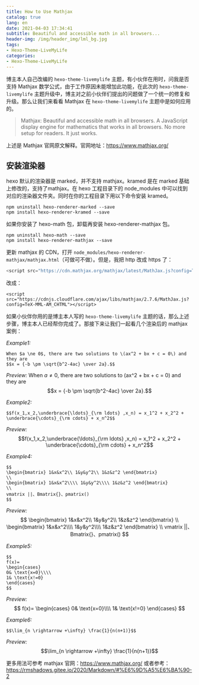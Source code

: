 ```yaml
---
title: How to Use Mathjax
catalog: true
lang: en
date: 2021-04-03 17:34:41
subtitle: Beautiful and accessible math in all browsers...
header-img: /img/header_img/lml_bg.jpg
tags:
- Hexo-Theme-LiveMyLife
categories:
- Hexo-Theme-LiveMyLife
---
```


博主本人自己改编的 `hexo-theme-livemylife` 主题，有小伙伴在用时，问我是否支持 Mathjax 数学公式，由于工作原因未能增加此功能，在此次的 `hexo-theme-livemylife` 主题升级中，博主对之前小伙伴们提出的问题做了一个统一的修复和升级。那么让我们来看看 Mathjax 在 `hexo-theme-livemylife` 主题中是如何应用的。

> Mathjax: Beautiful and accessible math in all browsers. 
> A JavaScript display engine for mathematics that works in all browsers.
No more setup for readers. It just works.

上述是 Mathjax 官网原文解释。官网地址：https://www.mathjax.org/

## 安装渲染器
hexo 默认的渲染器是 marked，并不支持 mathjax。kramed 是在 marked 基础上修改的，支持了mathjax。在 hexo 工程目录下的 node_modules 中可以找到对应的渲染器文件夹。同时在你的工程目录下用以下命令安装 kramed。
```npm
npm uninstall hexo-renderer-marked --save
npm install hexo-renderer-kramed --save
``` 

如果你安装了 hexo-math 包，卸载再安装 hexo-renderer-mathjax 包。
```npm
npm uninstall hexo-math --save
npm install hexo-renderer-mathjax --save
```

更新 mathjax 的 CDN，打开 `node_modules/hexo-renderer-mathjax/mathjax.html`（可做可不做）。但是，我把 http 改成 https 了：
```js
<script src="https://cdn.mathjax.org/mathjax/latest/MathJax.js?config=TeX-AMS-MML_HTMLorMML"></script>
```

改成：
```
<script src="https://cdnjs.cloudflare.com/ajax/libs/mathjax/2.7.6/MathJax.js?config=TeX-MML-AM_CHTML"></script>
```

如果小伙伴你用的是博主本人写的 `hexo-theme-livemylife` 主题的话，那么上述步骤，博主本人已经帮你完成了。那接下来让我们一起看几个渲染后的 mathjax 案例：

*Example1:*
```
When $a \ne 0$, there are two solutions to \(ax^2 + bx + c = 0\) and they are
$$x = {-b \pm \sqrt{b^2-4ac} \over 2a}.$$
```
*Preview:*
When $a \ne 0$, there are two solutions to \(ax^2 + bx + c = 0\) and they are
$$x = {-b \pm \sqrt{b^2-4ac} \over 2a}.$$

*Example2:*
```
$$f(x_1,x_2,\underbrace{\ldots}_{\rm ldots} ,x_n) = x_1^2 + x_2^2 + \underbrace{\cdots}_{\rm cdots} + x_n^2$$
```
*Preview:*
$$f(x_1,x_2,\underbrace{\ldots}_{\rm ldots} ,x_n) = x_1^2 + x_2^2 + \underbrace{\cdots}_{\rm cdots} + x_n^2$$

*Example4:*
```
$$
\begin{bmatrix} 1&x&x^2\\ 1&y&y^2\\ 1&z&z^2 \end{bmatrix}
\\
\begin{bmatrix} 1&x&x^2\\\\ 1&y&y^2\\\\ 1&z&z^2 \end{bmatrix}
\\
vmatrix ||、Bmatrix{}、pmatrix()
$$
```
*Preview:*
$$
\begin{bmatrix} 1&x&x^2\\ 1&y&y^2\\ 1&z&z^2 \end{bmatrix}
\\
\begin{bmatrix} 1&x&x^2\\\\ 1&y&y^2\\\\ 1&z&z^2 \end{bmatrix}
\\
vmatrix ||、Bmatrix{}、pmatrix()
$$

*Example5:*
```
$$
f(x)=
\begin{cases}
0& \text{x=0}\\\\
1& \text{x!=0}
\end{cases}
$$
```
*Preview:*
$$
f(x)=
\begin{cases}
0& \text{x=0}\\\\
1& \text{x!=0}
\end{cases}
$$

*Example6:*
```
$$\lim_{n \rightarrow +\infty} \frac{1}{n(n+1)}$$
```
*Preview:*
$$\lim_{n \rightarrow +\infty} \frac{1}{n(n+1)}$$

更多用法可参考 mathjax 官网：https://www.mathjax.org/
或者参考：https://rmshadows.gitee.io/2020/Markdown/#%E6%9D%A5%E6%BA%90-2